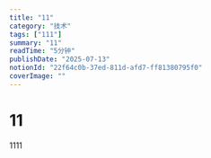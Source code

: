 ```yaml
---
title: "11"
category: "技术"
tags: ["111"]
summary: "11"
readTime: "5分钟"
publishDate: "2025-07-13"
notionId: "22f64c0b-37ed-811d-afd7-ff81380795f0"
coverImage: ""
---
```


# 11

1111
